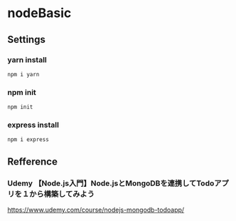 # nodeBasic

## Settings
### yarn install
`npm i yarn`
### npm init
`npm init`
### express install
`npm i express`

## Refference
### Udemy 【Node.js入門】Node.jsとMongoDBを連携してTodoアプリを１から構築してみよう
https://www.udemy.com/course/nodejs-mongodb-todoapp/
